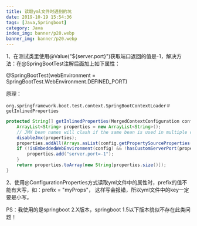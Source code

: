 ```yaml
---
title: 读取yml文件时遇到的坑
date: 2019-10-19 15:54:36
tags: [Java,Springboot]
category: Java
index_img: banner/p20.webp
banner_img: banner/p20.webp
---
```


1、在测试类里使用@Value("${server.port}")获取端口返回的值是-1，解决方法：在@SpringBootTest注解后面加上如下属性：

@SpringBootTest(webEnvironment = SpringBootTest.WebEnvironment.DEFINED_PORT)

原理：

```
org.springframework.boot.test.context.SpringBootContextLoader＃getInlinedProperties
```

```java
protected String[] getInlinedProperties(MergedContextConfiguration config) {
    ArrayList<String> properties = new ArrayList<String>();
    // JMX bean names will clash if the same bean is used in multiple contexts
    disableJmx(properties);
    properties.addAll(Arrays.asList(config.getPropertySourceProperties()));
    if (!isEmbeddedWebEnvironment(config) && !hasCustomServerPort(properties)) {
        properties.add("server.port=-1");
    }
    return properties.toArray(new String[properties.size()]);
}
```

2、使用@ConfigurationProperties方式读取yml文件中的属性时，prefix的值不能有大写，如：prefix = "myProps"， 这样写会报错，所以yml文件中的key一定要是小写。

PS：我使用的是springboot 2.X版本，springboot 1.5以下版本貌似不存在此类问题！